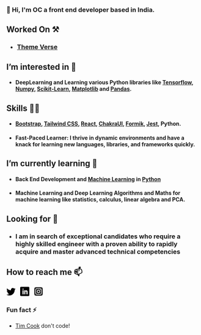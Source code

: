 ### 👋 Hi,  I'm OC a front end developer based in India.
 
## Worked On ⚒️  
### <ul>  <li><a href="https://Theme-Verse.com"> Theme Verse </a> </li></ul>

## I’m interested in 👀
- #### DeepLearning and Learning various Python libraries like [Tensorflow](https://www.tensorflow.org/), [Numpy](https://numpy.org/), [Scikit-Learn](https://scikit-learn.org/stable/), [Matplotlib](https://matplotlib.org/) and [Pandas](https://pandas.pydata.org/).

## Skills 💪🏻
- #### [Bootstrap](https://getbootstrap.com/), [Tailwind CSS](https://tailwindcss.com/), [React](https://react.dev/), [ChakraUI](https://v2.chakra-ui.com/), [Formik](https://formik.org/), [Jest](https://jestjs.io/), Python. 
- #### Fast-Paced Learner: I thrive in dynamic environments and have a knack for learning new languages, libraries, and frameworks quickly.

##  I’m currently learning 🌱
- #### Back End Development and [Machine Learning](https://github.com/Gitstar-OC/Machine-Learning) in [Python](https://www.python.org/)
- #### Machine Learning and Deep Learning Algorithms and Maths for machine learning like statistics, calculus, linear algebra and PCA. 

## Looking for 👀
- ### I am in search of exceptional candidates who require a highly skilled engineer with a proven ability to rapidly acquire and master advanced technical competencies

##  How to reach me 📫

<a href="https://twitter.com/Om_Chandankar" title="Follow me on Twitter">
  <img
    width="24"
    alt="Follow me on Twitter"
    src="https://github.com/Gitstar-OC/Gitstar-OC/blob/main/assets/twitter.svg"
  /></a>
&nbsp;
<a href="https://www.linkedin.com/in/om-chandankar" title="Follow me on LinkedIn">
  <img
    width="24"
    alt="Follow me on LinkedIn"
    src="https://github.com/Gitstar-OC/Gitstar-OC/blob/main/assets/linkedin.svg"
  /></a>
&nbsp;
  <a href="https://www.instagram.com/chandankar_om/" title="Follow me on Instagram">
  <img
    width="24"
    alt="Follow me on instagram"
    src="https://github.com/Gitstar-OC/Gitstar-OC/blob/main/assets/instagram.png"
  /></a>


###  Fun fact ⚡
- [Tim Cook](https://www.apple.com/in/leadership/tim-cook/) don't code!

<!---
Gitstar-OC/Gitstar-OC is a ✨ special ✨ repository because its `README.md` (this file) appears on your GitHub profile.
You can click the Preview link to take a look at your changes.
--->

